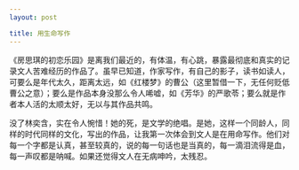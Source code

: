 ```yaml
---
layout: post

title: 用生命写作
---
```


《房思琪的初恋乐园》是离我们最近的，有体温，有心跳，暴露最彻底和真实的记录文人苦难经历的作品了。虽早已知道，作家写作，有自己的影子，读书如读人，可要么是年代太久，距离太远，如《红楼梦》的曹公（这里暂借一下，无任何贬低曹公之意）；要么是作品本身没那么令人唏嘘，如《芳华》的严歌苓；要么就是作者本人活的太顺太好，无以与其作品共鸣。

没了林奕含，实在令人惋惜！她的死，是文学的绝唱。是她，这样一个同龄人，同样的时代同样的文化，写出的作品，让我第一次体会到文人是在用命写作。他们对每一个字都是认真，甚至较真的，说的每一句话也是当真的，每一滴泪流得是血，每一声叹都是呐喊。如果还觉得文人在无病呻吟，太残忍。

